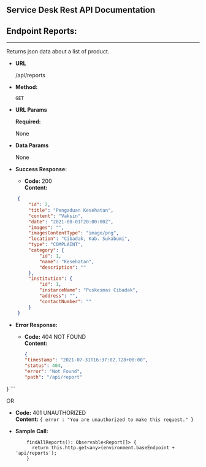 ## Service Desk Rest API Documentation

## Endpoint Reports: 
----
  Returns json data about a list of product.

* **URL**

  /api/reports

* **Method:**

  `GET`
  
*  **URL Params**

   **Required:**
 
   None

* **Data Params**

  None

* **Success Response:**

  * **Code:** 200 <br />
    **Content:** 
```json
    {
        "id": 2,
        "title": "Pengaduan Kesehatan",
        "content": "Vaksin",
        "date": "2021-08-01T20:00:00Z",
        "images": "",
        "imagesContentType": "image/png",
        "location": "Cibadak, Kab. Sukabumi",
        "type": "COMPLAINT",
        "category": {
            "id": 1,
            "name": "Kesehatan",
            "description": ""
        },
        "institution": {
            "id": 1,
            "instanceName": "Puskesmas Cibadak",
            "address": "",
            "contactNumber": ""
        }
    }
```
 
* **Error Response:**

  * **Code:** 404 NOT FOUND <br />
    **Content:** 
    
    ```json
    {
    "timestamp": "2021-07-31T16:37:02.728+00:00",
    "status": 404,
    "error": "Not Found",
    "path": "/api/report"
}
    ```
    
  OR

  * **Code:** 401 UNAUTHORIZED <br />
    **Content:** `{ error : "You are unauthorized to make this request." }`

* **Sample Call:**

  ```typescript:
      findAllReports(): Observable<Report[]> {
        return this.http.get<any>(environment.baseEndpoint + 'api/reports');
      }
  ```
